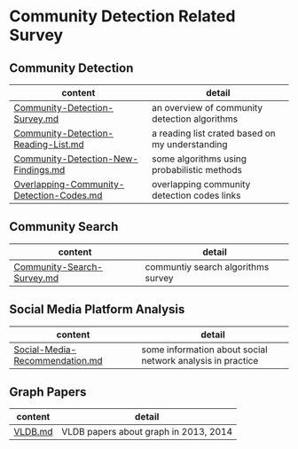 # Community Detection Related Survey
## Community Detection

content | detail
--- | ---
[Community-Detection-Survey.md](Community-Detection-Survey.md) | an overview of community detection algorithms
[Community-Detection-Reading-List.md](Community-Detection-Reading-List.md) | a reading list crated based on my understanding
[Community-Detection-New-Findings.md](Community-Detection-New-Findings.md) | some algorithms using probabilistic methods
[Overlapping-Community-Detection-Codes.md](Overlapping-Community-Detection-Codes.md) | overlapping community detection codes links

## Community Search

content | detail
--- | ---
[Community-Search-Survey.md](Community-Search-Survey.md) | communtiy search algorithms survey

## Social Media Platform Analysis

content | detail
--- | ---
[Social-Media-Recommendation.md](Social-Media-Recommendation.md) | some information about social network analysis in practice

## Graph Papers

content | detail
--- | ---
[VLDB.md](Conference-Papers-About-Graph/VLDB.md) | VLDB papers about graph in 2013, 2014